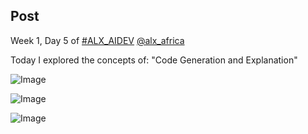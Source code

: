 ## Post

Week 1, Day 5 of [#ALX_AIDEV](https://x.com/hashtag/ALX_AIDEV?src=hashtag_click)
[@alx_africa](https://x.com/alx_africa)

Today I explored the concepts of: "Code Generation and Explanation"

![Image](https://pbs.twimg.com/media/GsOa_kfXUAAaTp1?format=jpg&name=360x360)

![Image](https://pbs.twimg.com/media/GsOa_yEXMAATjxD?format=jpg&name=360x360)

![Image](https://pbs.twimg.com/media/GsObAg5XQAA9rz8?format=png&name=360x360)
